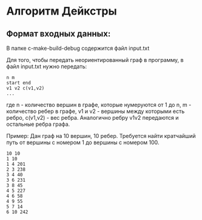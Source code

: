 # Алгоритм Дейкстры
## Формат входных данных:
В папке c-make-build-debug содержится файл input.txt

Для того, чтобы передать неориентированный граф в программу, в файл input.txt нужно передать:
```
n m
start end
v1 v2 c(v1,v2)
...
```
где n - количество вершин в графе, которые нумеруются от 1 до n, m - количество ребер в графе,
v1 и v2 - вершины между которыми есть ребро, c(v1,v2) - вес ребра. Аналогично ребру v1v2 передаются и остальные ребра графа.

Пример:
Дан граф на 10 вершин, 10 ребер. Требуется найти кратчайший путь от вершины с номером 1 до вершины с номером 100.
```
10 10
1 10
1 4 201
2 3 238
3 4 40
3 6 231
3 8 45
4 5 227
4 6 58
4 9 55
5 7 14
6 10 242
```

